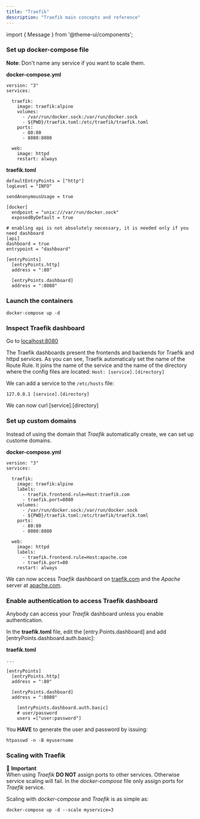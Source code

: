 ```yaml
---
title: "Traefik"
description: "Traefik main concepts and reference"
---
```


import { Message } from '@theme-ui/components';

### Set up docker-compose file

**Note**: Don't name any service if you want to scale them.

**docker-compose.yml**
```
version: "3"
services:

  traefik:
    image: traefik:alpine
    volumes:
      - /var/run/docker.sock:/var/run/docker.sock
      - ${PWD}/traefik.toml:/etc/traefik/traefik.toml
    ports:
      - 80:80
      - 8080:8080

  web:
    image: httpd
    restart: always
```


**traefik.toml**
```
defaultEntryPoints = ["http"]
logLevel = "INFO"

sendAnonymousUsage = true

[docker]
  endpoint = "unix:///var/run/docker.sock"
  exposedByDefault = true

# enabling api is not absolutely necessary, it is needed only if you need dashboard
[api]
dashboard = true
entrypoint = "dashboard"

[entryPoints]
  [entryPoints.http]
  address = ":80"

  [entryPoints.dashboard]
  address = ":8080"
```

### Launch the containers

```
docker-compose up -d
```

### Inspect Traefik dashboard

Go to [localhost:8080](localhost:8080)

The Traefik dashboards present the frontends and backends for Traefik and httpd services. As you can see, Traefik automaticaly set the name of the Route Rule. It joins the name of the service and the name of the directory where the config files are located: `Host: [service].[directory]`

We can add a service to the `/etc/hosts` file:
```
127.0.0.1 [service].[directory]
```

We can now curl [service].[directory]

### Set up custom domains

Instead of using the domain that *Traefik* automatically create, we can set up custome domains.

**docker-compose.yml**
```
version: "3"
services:

  traefik:
    image: traefik:alpine
    labels:
      - traefik.frontend.rule=Host:traefik.com
      - traefik.port=8080
    volumes:
      - /var/run/docker.sock:/var/run/docker.sock
      - ${PWD}/traefik.toml:/etc/traefik/traefik.toml
    ports:
      - 80:80
      - 8080:8080

  web:
    image: httpd
    labels:
      - traefik.frontend.rule=Host:apache.com
      - traefik.port=80
    restart: always
```

We can now access *Traefik* dashboard on [traefik.com](traefik.com) and the *Apache* server at [apache.com](apache.com).

### Enable authentication to access Traefik dashboard

Anybody can access your *Traefik* dashboard unless you enable authentication.

In the **traefik.toml** file, edit the [entry.Points.dashboard] and add [entryPoints.dashboard.auth.basic]:

**traefik.toml**
```
...

[entryPoints]
  [entryPoints.http]
  address = ":80"

  [entryPoints.dashboard]
  address = ":8080"

    [entryPoints.dashboard.auth.basic]
    # user/password
    users =["user:password"]
```

You **HAVE** to generate the user and password by issuing:
```
htpasswd -n -B myusername
```

### Scaling with Traefik

<Message variant='important'>
  🔔️ <b>Important</b> <br/>
  When using <i>Traefik</i> <strong>DO NOT</strong> assign ports to other services. Otherwise service scaling will fail. In the <i>docker-compose</i> file only assign ports for <i>Traefik</i> service.
</Message>

Scaling with *docker-compose* and *Traefik* is as simple as:

```
docker-compose up -d --scale myservice=3
```

